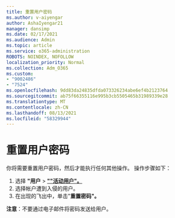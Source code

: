 ```yaml
---
title: 重置用户密码
ms.author: v-aiyengar
author: AshaIyengar21
manager: dansimp
ms.date: 02/17/2021
ms.audience: Admin
ms.topic: article
ms.service: o365-administration
ROBOTS: NOINDEX, NOFOLLOW
localization_priority: Normal
ms.collection: Adm_O365
ms.custom:
- "9002486"
- "7524"
ms.openlocfilehash: 9dd83da24835dfda073326234abe6ef4b2123764
ms.sourcegitcommit: ab75f66355116e995b3cb5505465b31989339e28
ms.translationtype: MT
ms.contentlocale: zh-CN
ms.lasthandoff: 08/13/2021
ms.locfileid: "58329944"
---
```

# <a name="reset-the-users-password"></a>重置用户密码

你将需要重置用户密码，然后才能执行任何其他操作。 操作步骤如下：

1. 选择 **"用户**  >  **[""活动用户"。](https://go.microsoft.com/fwlink/p/?linkid=834822)**
1. 选择帐户遭到入侵的用户。
1. 在出现的飞出中，单击"**重置密码"。**

**注意**：不要通过电子邮件将密码发送给用户。
